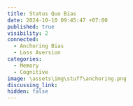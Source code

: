 ```yaml
---
title: Status Quo Bias
date: 2024-10-10 09:45:47 +07:00
published: true
visibility: 2
connected:
  - Anchoring Bias
  - Loss Aversion
categories:
  - Memory
  - Cognitive
image: \assets\img\stuff\anchoring.png
discussing_link: 
hidden: false
---
```


